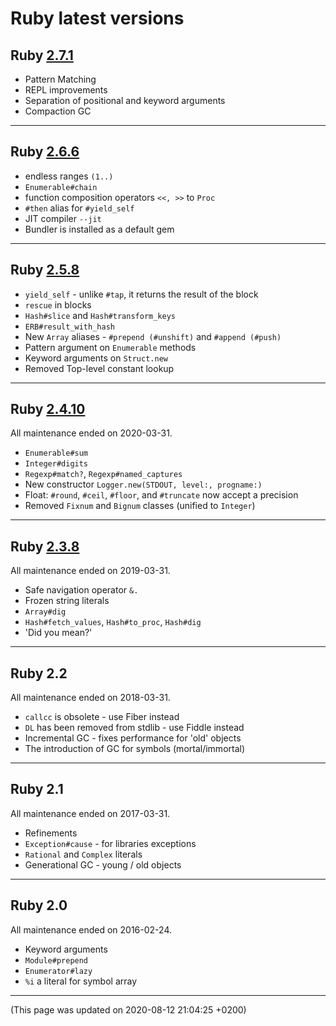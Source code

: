 # Ruby latest versions




## Ruby [2.7.1](https://www.ruby-lang.org/en/news/2020/03/31/ruby-2-7-1-released/) <div class='icon-label calendar' title='Released on 2020-03-31'><div data-icon='ei-calendar' data-size='s'></div></div>
  

  - <div data-icon='ei-plus' data-size='s'></div> Pattern Matching
  - <div data-icon='ei-pencil' data-size='s'></div> REPL improvements
  - <div data-icon='ei-pencil' data-size='s'></div> Separation of positional and keyword arguments
  - <div data-icon='ei-gear' data-size='s'></div> Compaction GC
  
----



## Ruby [2.6.6](https://www.ruby-lang.org/en/news/2020/03/31/ruby-2-6-6-released/) <div class='icon-label calendar' title='Released on 2020-03-31'><div data-icon='ei-calendar' data-size='s'></div></div>
  

  - <div data-icon='ei-plus' data-size='s'></div> endless ranges <code>(1..)</code>
  - <div data-icon='ei-plus' data-size='s'></div> <code>Enumerable#chain</code>
  - <div data-icon='ei-plus' data-size='s'></div> function composition operators <code><<, >></code> to <code>Proc</code>
  - <div data-icon='ei-pencil' data-size='s'></div> <code>#then</code> alias for <code>#yield_self</code>
  - <div data-icon='ei-gear' data-size='s'></div> JIT compiler <code>--jit</code>
  - <div data-icon='ei-gear' data-size='s'></div> Bundler is installed as a default gem
  
----



## Ruby [2.5.8](https://www.ruby-lang.org/en/news/2020/03/31/ruby-2-5-8-released/) <div class='icon-label calendar' title='Released on 2020-03-31'><div data-icon='ei-calendar' data-size='s'></div></div>
  

  - <div data-icon='ei-plus' data-size='s'></div> <code>yield_self</code> - unlike <code>#tap</code>, it returns the result of the block
  - <div data-icon='ei-plus' data-size='s'></div> <code>rescue</code> in blocks
  - <div data-icon='ei-plus' data-size='s'></div> <code>Hash#slice</code> and <code>Hash#transform_keys</code>
  - <div data-icon='ei-plus' data-size='s'></div> <code>ERB#result_with_hash</code>
  - <div data-icon='ei-pencil' data-size='s'></div> New <code>Array</code> aliases - <code>#prepend (#unshift)</code> and <code>#append (#push)</code>
  - <div data-icon='ei-pencil' data-size='s'></div> Pattern argument on <code>Enumerable</code> methods
  - <div data-icon='ei-pencil' data-size='s'></div> Keyword arguments on <code>Struct.new</code>
  - <div data-icon='ei-pencil' data-size='s'></div> Removed Top-level constant lookup
  
----



## Ruby [2.4.10](https://www.ruby-lang.org/en/news/2020/03/31/ruby-2-4-10-released/) <div class='icon-label calendar' title='Released on 2020-03-31'><div data-icon='ei-calendar' data-size='s'></div></div>
  

All maintenance ended on 2020-03-31.
  
  - <div data-icon='ei-plus' data-size='s'></div> <code>Enumerable#sum</code>
  - <div data-icon='ei-plus' data-size='s'></div> <code>Integer#digits</code>
  - <div data-icon='ei-plus' data-size='s'></div> <code>Regexp#match?</code>, <code>Regexp#named_captures</code>
  - <div data-icon='ei-pencil' data-size='s'></div> New constructor <code>Logger.new(STDOUT, level:, progname:)</code>
  - <div data-icon='ei-pencil' data-size='s'></div> Float: <code>#round</code>, <code>#ceil</code>, <code>#floor</code>, and <code>#truncate</code> now accept a precision
  - <div data-icon='ei-minus' data-size='s'></div> Removed <code>Fixnum</code> and <code>Bignum</code> classes (unified to <code>Integer</code>)
  
----



## Ruby [2.3.8](https://www.ruby-lang.org/en/news/2018/10/17/ruby-2-3-8-released) <div class='icon-label calendar' title='Released on 2018-10-17'><div data-icon='ei-calendar' data-size='s'></div></div>
  

All maintenance ended on 2019-03-31.
  
  - <div data-icon='ei-plus' data-size='s'></div> Safe navigation operator <code>&.</code>
  - <div data-icon='ei-plus' data-size='s'></div> Frozen string literals
  - <div data-icon='ei-plus' data-size='s'></div> <code>Array#dig</code>
  - <div data-icon='ei-plus' data-size='s'></div> <code>Hash#fetch_values</code>, <code>Hash#to_proc</code>, <code>Hash#dig</code>
  - <div data-icon='ei-plus' data-size='s'></div> 'Did you mean?'
  
----



## Ruby 2.2
  

All maintenance ended on 2018-03-31.
  
  - <div data-icon='ei-minus' data-size='s'></div> <code>callcc</code> is obsolete - use Fiber instead
  - <div data-icon='ei-minus' data-size='s'></div> <code>DL</code> has been removed from stdlib - use Fiddle instead
  - <div data-icon='ei-gear' data-size='s'></div> Incremental GC - fixes performance for 'old' objects
  - <div data-icon='ei-gear' data-size='s'></div> The introduction of GC for symbols (mortal/immortal)
  
----



## Ruby 2.1
  

All maintenance ended on 2017-03-31.
  
  - <div data-icon='ei-plus' data-size='s'></div> Refinements
  - <div data-icon='ei-plus' data-size='s'></div> <code>Exception#cause</code> - for libraries exceptions
  - <div data-icon='ei-plus' data-size='s'></div> <code>Rational</code> and <code>Complex</code> literals
  - <div data-icon='ei-plus' data-size='s'></div> Generational GC - young / old objects
  
----



## Ruby 2.0
  

All maintenance ended on 2016-02-24.
  
  - <div data-icon='ei-plus' data-size='s'></div> Keyword arguments
  - <div data-icon='ei-plus' data-size='s'></div> <code>Module#prepend</code>
  - <div data-icon='ei-plus' data-size='s'></div> <code>Enumerator#lazy</code>
  - <div data-icon='ei-plus' data-size='s'></div> <code>%i</code> a literal for symbol array
  
----

(This page was updated on 2020-08-12 21:04:25 +0200)
